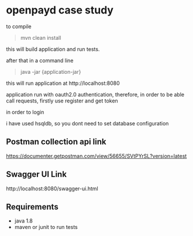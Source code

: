 # openpayd case study

to compile
> mvn clean install

this will build application and run tests.

after that in a command line

> java -jar {application-jar}

this will run application at http://localhost:8080

application run with oauth2.0 authentication, therefore, in order to be able call requests, firstly use register and get token

in order to login


i have used hsqldb, so you dont need to set database configuration

## Postman collection api link

https://documenter.getpostman.com/view/56655/SVtPYrSL?version=latest

## Swagger UI Link

http://localhost:8080/swagger-ui.html


## Requirements
- java 1.8
- maven or junit to run tests
